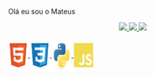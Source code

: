 Olá eu sou o Mateus

<div align="center">
  <a href="https://github.com/MateusMunaro">
  <img height="180em" src="https://github-readme-stats.vercel.app/api?username=MateusMunaro&show_icons=true&theme=dracula&include_all_commits=true&count_private=true"/>
<img height="180em" src="https://github-readme-stats.vercel.app/api?username=MateusMunaro&show_icons=true&theme=dracula&include_all_commits=true&count_private=true"/>
  <img height="180em" src="https://github-readme-stats.vercel.app/api/top-langs/?username=MateusMunaro&layout=compact&langs_count=7&theme=dracula"/>
</div>




<div style="display: inline_block"><br>
<img align="center" alt="Luis-HTML" height="50" width="40" src="https://raw.githubusercontent.com/devicons/devicon/master/icons/html5/html5-original.svg">
<img align="center" alt="Luis-CSS" height="50" width="40" src="https://raw.githubusercontent.com/devicons/devicon/master/icons/css3/css3-original.svg">
<img align="center" alt="Luis-python" height="60" width="40" src="https://raw.githubusercontent.com/devicons/devicon/master/icons/python/python-original.svg">
<img align="center" alt="Luis-Js" height="50" width="40" src="https://raw.githubusercontent.com/devicons/devicon/master/icons/javascript/javascript-plain.svg">
